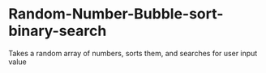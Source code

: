 # Random-Number-Bubble-sort-binary-search
Takes a random array of numbers, sorts them, and searches for user input value
